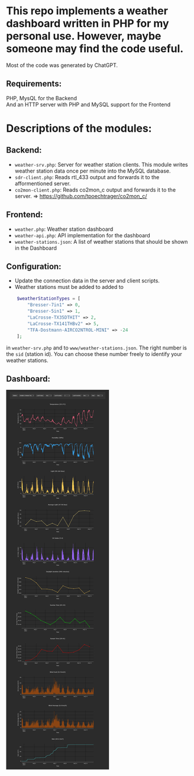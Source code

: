 # This repo implements a weather dashboard written in PHP for my personal use. However, maybe someone may find the code useful.

Most of the code was generated by ChatGPT.

## Requirements:

PHP, MysQL for the Backend  
And an HTTP server with PHP and MySQL support for the Frontend

# Descriptions of the modules:

## Backend:

* `weather-srv.php`: Server for weather station clients. This module writes weather station data once per minute into the MySQL database.
* `sdr-client.php`: Reads rtl_433 output and forwards it to the afformentioned server.
* `co2mon-client.php`: Reads co2mon_c output and forwards it to the server. => https://github.com/tpoechtrager/co2mon_c/

## Frontend:

* `weather.php`: Weather station dashboard
* `weather-api.php`: API implementation for the dashboard
* `weather-stations.json`: A list of weather stations that should be shown in the Dashboard

## Configuration:

* Update the connection data in the server and client scripts.
* Weather stations must be added to added to

```php
    $weatherStationTypes = [
        "Bresser-7in1" => 0,
        "Bresser-5in1" => 1,
        "LaCrosse-TX35DTHIT" => 2,
        "LaCrosse-TX141THBv2" => 5,
        "TFA-Dostmann-AIRCO2NTROL-MINI" => -24
    ];
```

in `weather-srv.php` and to `www/weather-stations.json`. The right number is the `sid` (station id). You can choose these number freely to identify your weather stations.

## Dashboard:

![Dashboard](dashboard.png)

